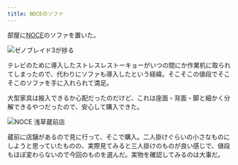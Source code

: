 ```yaml
---
title: NOCEのソファ
---
```

部屋に[NOCE](https://www.noce.co.jp/)のソファを置いた。

![](https://lh3.googleusercontent.com/zUhsYx0J1QhMlNZZWN2d6nRK9DYLfAbvTND13OoRsFO0UzP6BOZD4TdEnHoEBgo6Z5Czkpp6tlAFOOh7c_dD-mvvRmsSjPZu_sY7lzZP_Rf1VwnEM-E4F7riXRGWM_rgMdRG_O1jwDsVQFjljGJCIkzbyUloNhlz6af8sYs8ke_ftXf6CMIV9uW0Iw "ゼノブレイド3が捗る")

テレビのために導入したストレスレストーキョーがいつの間にか作業机に取られてしまったので、代わりにソファも導入したという経緯。そこそこの値段でそこそこのソファを手に入れられて満足。

大型家具は搬入できるか心配だったのだけど、これは座面・背面・脚と細かく分解できるやつだったので、安心して購入できた。

![](https://lh6.googleusercontent.com/d38AzMe0ESk7D3njV0wbZUug8F4DLMIhc6aQ5rrkQuRDmcDyOBHO6sZgs9f9NxGRt_TE8ypJDeqxiOn_DyGtAutQW1OoBMBK0haO8x80AYbBWiiZUDRme8qBXTrw-javmUwep7SFb989aZKpnBQpwLnfAjXfMeSxEY8_bHXtsdhq4ljlSLvlDC7Gzg "NOCE 浅草蔵前店")

蔵前に店舗があるので見に行って、そこで購入。二人掛けぐらいの小さなものにしようと思っていたものの、実際見てみると三人掛けのものが良い感じで、値段もほぼ変わらないので今回のものを選んだ。実物を確認してみるのは大事だ。
